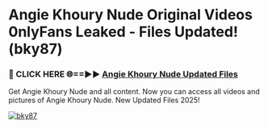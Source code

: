 # Angie Khoury Nude Original Videos 0nlyFans Leaked - Files Updated! (bky87)

<h3>🔴 CLICK HERE 🌐==►► <a href="https://tinyurl.com/52m3yx9h" rel="nofollow">Angie Khoury Nude Updated Files</a></h3>

Get Angie Khoury Nude and all content. Now you can access all videos and pictures of Angie Khoury Nude. New Updated Files 2025!

[![bky87](https://i.imgur.com/TnHtlc8.gif)](https://tinyurl.com/52m3yx9h)
